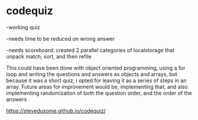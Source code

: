# codequiz

-working quiz

-needs time to be reduced on wrong answer

-needs scoreboard:
created 2 parallel categories of localstorage that unpack match, sort, and then refile

This could have been done with object oriented programming, using a for loop and writing the questions and answers as objects and arrays, but because it was a short quiz, i opted for leaving it as a series of steps in an array. Future areas for improvement would be, implementing that, and also implementing randomization of both the question order, and the order of the answers

https://stevedusome.github.io/codequiz/
